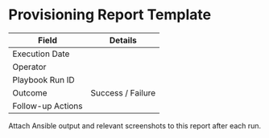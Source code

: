 # Provisioning Report Template

| Field | Details |
| --- | --- |
| Execution Date | |
| Operator | |
| Playbook Run ID | |
| Outcome | Success / Failure |
| Follow-up Actions | |

Attach Ansible output and relevant screenshots to this report after each run.
